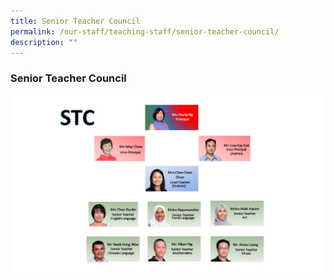 ```yaml
---
title: Senior Teacher Council
permalink: /our-staff/teaching-staff/senior-teacher-council/
description: ""
---
```

### **Senior Teacher Council**

![](/images/Organisation%20Chart%202023-09Jan-STCa.jpg)